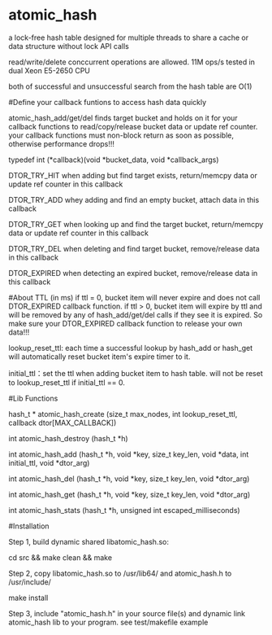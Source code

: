 # atomic_hash
a lock-free hash table designed for multiple threads to share a cache or data structure without lock API calls

read/write/delete conccurrent operations are allowed. 11M ops/s tested in dual Xeon E5-2650 CPU

both of successful and unsuccessful search from the hash table are O(1)

#Define your callback funtions to access hash data quickly

atomic_hash_add/get/del finds target bucket and holds on it for your callback functions to read/copy/release bucket data or update ref counter. your callback functions must non-block return as soon as possible, otherwise performance drops!!!

typedef int (*callback)(void *bucket_data, void *callback_args)

DTOR_TRY_HIT when adding but find target exists, return/memcpy data or update ref counter in this callback

DTOR_TRY_ADD whey adding and find an empty bucket, attach data in this callback

DTOR_TRY_GET when looking up and find the target bucket, return/memcpy data or update ref counter in this callback

DTOR_TRY_DEL when deleting and find target bucket, remove/release data in this callback

DTOR_EXPIRED when detecting an expired bucket, remove/release data in this callback

#About TTL (in ms)
if ttl = 0, bucket item will never expire and does not call DTOR_EXPIRED callback function. if ttl > 0, bucket item will expire by ttl and will be removed by any of hash_add/get/del calls if they see it is expired. So make sure your DTOR_EXPIRED callback function to release your own data!!!

lookup_reset_ttl: each time a successful lookup by hash_add or hash_get will automatically reset bucket item's expire timer to it.

initial_ttl：set the ttl when adding bucket item to hash table. will not be reset to lookup_reset_ttl if initial_ttl == 0.

#Lib Functions

hash_t * atomic_hash_create (size_t max_nodes, int lookup_reset_ttl, callback dtor[MAX_CALLBACK])

int atomic_hash_destroy (hash_t *h)

int atomic_hash_add (hash_t *h, void *key, size_t key_len, void *data, int initial_ttl, void *dtor_arg)

int atomic_hash_del (hash_t *h, void *key, size_t key_len, void *dtor_arg)

int atomic_hash_get (hash_t *h, void *key, size_t key_len, void *dtor_arg)

int atomic_hash_stats (hash_t *h, unsigned int escaped_milliseconds)


#Installation

Step 1, build dynamic shared libatomic_hash.so: 

cd src && make clean && make


Step 2, copy libatomic_hash.so to /usr/lib64/ and atomic_hash.h to /usr/include/

make install


Step 3, include "atomic_hash.h" in your source file(s) and dynamic link atomic_hash lib to your program. see test/makefile example
